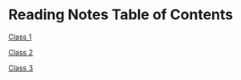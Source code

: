 
# Reading Notes Table of Contents

[Class 1](/reading-notes/class1)

[Class 2](/reading-notes/class2)

[Class 3](/reading-notes/class3)
